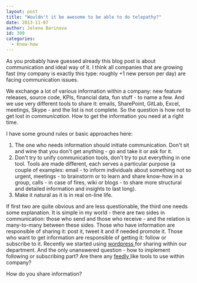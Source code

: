 ```yaml
---
layout: post
title: "Wouldn't it be awesome to be able to do telepathy?"
date: 2013-11-07
author: Jelena Barinova
id: 399
categories:
  - Know-how
---
```


As you probably have guessed already this blog post is about communication and ideal way of it. I think all companies that are growing fast (my company is exactly this type: roughly +1 new person per day) are facing communication issues.

We exchange a lot of various information within a company: new feature releases, source code, KPIs, financial data, fun stuff - to name a few. And we use very different tools to share it: emails, SharePoint, GitLab, Excel, meetings, Skype - and the list is not complete. So the question is how not to get lost in _communication_. How to get the information you need at a right time.

I have some ground rules or basic approaches here:

1.  The one who needs information should initiate communication. Don't sit and wine that you don't get anything - go and take it or ask for it.
2.  Don't try to unify communication tools, don't try to put everything in one tool. Tools are made different, each serves a particular purpose (a couple of examples: email - to inform individuals about something not so urgent, meetings - to brainstorm or to learn and share know-how in a group, calls - in case of fires, wiki or blogs - to share more structural and detailed information and insights to last long).
3.  Make it natural as it is in real on-line life.

If first two are quite obvious and are less questionable, the third one needs some explanation. It is simple in my world - there are two sides in communication: those who send and those who receive - and the relation is many-to-many between these sides. Those who have information are responsible of sharing it: post it, tweet it and if needed promote it. Those who want to get information are responsible of getting it: follow or subscribe to it. Recently we started using [wordpress ](http://www.wordpress.com)for sharing within our department. And the only unanswered question - how to implement following or subscribing part? Are there any [feedly ](http://www.feedly.com)like tools to use within company?

How do you share information?